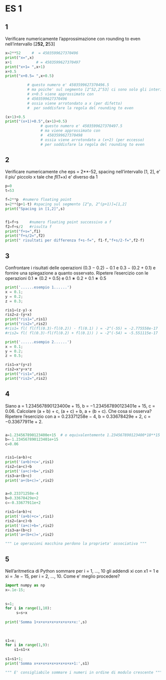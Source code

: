 # ES 1

## 1
Verificare numericamente l’approssimazione con rounding to even nell’intervallo [2**52, 2**53]

```py
x=2**52     #  = 4503599627370496
print("x=",x)
x+1           # = 4503599627370497
print("x+1= ",x+1)
x+0.5
print("x+0.5= ",x+0.5)

          # questo numero e' 4503599627370496.5
          # ma poiche' sul segmento [2^52,2^53] ci sono solo gli interi (spacing=1)
          # x+0.5 viene approssimato con
          # 4503599627370496 
          # ossia viene arrotondato a x (per difetto)
          #  per soddisfare la regola del rounding to even

(x+1)+0.5
print("(x+1)+0.5",(x+1)+0.5)
                # questo numero e' 4503599627370497.5
                # ma viene approssimato con
                #  4503599627370498 
                # ossia viene arrotondato a (x+2) (per eccesso) 
                # per soddisfare la regola del rounding to even
```

## 2

Verificare numericamente che eps = 2**-52, spacing nell’intervallo [1, 2], e' il piu' piccolo x tale che _fl_(1+x) e' diverso da 1 

```py
p=0   
t=53

f=2**p  #numero floating point
s=2**(p+1-t) #spacing sul segmento [2^p, 2^(p+1)]=[1,2]
print("Spacing in [1,2]",s)


f1=f+s     #numero floating point successivo a f
f2=f+s/2   #risulta f
print("f+s=",f1)
print("f+s/2=",f2)
print(" risultati per differenza f+s-f=", f1-f,"f+s/2-f=",f2-f)
```

## 3
Confrontare i risultati delle operazioni (0.3 − 0.2) − 0.1 e 0.3 − (0.2 + 0.1) e fornire una spiegazione a quanto osservato. Ripetere l’esercizio con le operazioni 0.1 ∗ (0.2 + 0.5) e 0.1 ∗ 0.2 + 0.1 ∗ 0.5 

```py
print('......esempio 1......')
x = 0.1;
y = 0.2;
z = 0.3;

ris1=(z-y)-x
ris2=z-(y+x)
print("ris1=",ris1)
print("ris2=",ris2)
#ris1= fl( fl(fl(0.3)-fl(0.2)) - fl(0.1) ) = -2^(-55) = -2.775558e-17
#ris2= fl( fl(0.3)-fl(fl(0.2) + fl(0.1)) ) = -2^(-54) = -5.551115e-17

print('......esempio 2......')
x = 0.1;
y = 0.2;
z = 0.5;

ris1=x*(y+z) 
ris2=x*y+x*z
print("ris1=",ris1)
print("ris2=",ris2)
```

## 4
Siano a = 1.234567890123400e + 15, b = −1.234567890123401e + 15, c = 0.06. Calcolare (a + b) + c, (a + c) + b, a + (b + c). Che cosa si osserva? Ripetere l’esercizio con a = 0.23371258e − 4, b = 0.33678429e + 2, c = −0.33677911e + 2.

```py

a=1.234567890123400e+15  # o equivalentemente 1.234567890123400*10**15
b=-1.234567890123401e+15
c=0.06


ris1=(a+b)+c
print('(a+b)+c=',ris1)
ris2=(a+c)+b
print('(a+c)+b=',ris2)
ris3=a+(b+c)
print('a+(b+c)=',ris2)


a=0.23371258e-4
b=0.33678429e+2
c=-0.33677911e+2

ris1=(a+b)+c
print('(a+b)+c=',ris1)
ris2=(a+c)+b
print('(a+c)+b=',ris2)
ris3=a+(b+c)
print('a+(b+c)=',ris2)

""" Le operazioni macchina perdono la proprieta' associativa """
``` 

## 5
Nell’aritmetica di Python sommare per i = 1, ..., 10 gli addendi xi con x1 = 1 e xi = .1e − 15, per i = 2, ..., 10. Come e' meglio procedere? 

```py
import numpy as np
x=.1e-15;
    
   
s=1;
for i in range(1,10):
     s=s+x
    
print('Somma 1+x+x+x+x+x+x+x+x+x:',s)
    
    
   
s1=x;
for i in range(1,9):
    s1=s1+x
    
s1=s1+1;
print('Somma x+x+x+x+x+x+x+x+x+1:',s1)

""" E' consigliabile sommare i numeri in ordine di modulo crescente """ 
```
